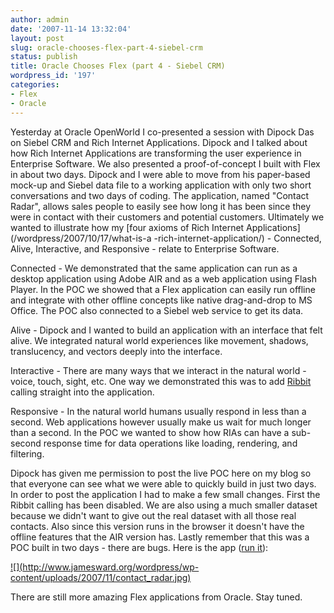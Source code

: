 ```yaml
---
author: admin
date: '2007-11-14 13:32:04'
layout: post
slug: oracle-chooses-flex-part-4-siebel-crm
status: publish
title: Oracle Chooses Flex (part 4 - Siebel CRM)
wordpress_id: '197'
categories:
- Flex
- Oracle
---
```


Yesterday at Oracle OpenWorld I co-presented a session with Dipock Das on
Siebel CRM and Rich Internet Applications. Dipock and I talked about how Rich
Internet Applications are transforming the user experience in Enterprise
Software. We also presented a proof-of-concept I built with Flex in about two
days. Dipock and I were able to move from his paper-based mock-up and Siebel
data file to a working application with only two short conversations and two
days of coding. The application, named "Contact Radar", allows sales people to
easily see how long it has been since they were in contact with their
customers and potential customers. Ultimately we wanted to illustrate how my
[four axioms of Rich Internet Applications](/wordpress/2007/10/17/what-is-a
-rich-internet-application/) - Connected, Alive, Interactive, and Responsive -
relate to Enterprise Software.

Connected - We demonstrated that the same application can run as a desktop
application using Adobe AIR and as a web application using Flash Player. In
the POC we showed that a Flex application can easily run offline and integrate
with other offline concepts like native drag-and-drop to MS Office. The POC
also connected to a Siebel web service to get its data.

Alive - Dipock and I wanted to build an application with an interface that
felt alive. We integrated natural world experiences like movement, shadows,
translucency, and vectors deeply into the interface.

Interactive - There are many ways that we interact in the natural world -
voice, touch, sight, etc. One way we demonstrated this was to add
[Ribbit](http://www.goribbit.com/) calling straight into the application.

Responsive - In the natural world humans usually respond in less than a
second. Web applications however usually make us wait for much longer than a
second. In the POC we wanted to show how RIAs can have a sub-second response
time for data operations like loading, rendering, and filtering.

Dipock has given me permission to post the live POC here on my blog so that
everyone can see what we were able to quickly build in just two days. In order
to post the application I had to make a few small changes. First the Ribbit
calling has been disabled. We are also using a much smaller dataset because we
didn't want to give out the real dataset with all those real contacts. Also
since this version runs in the browser it doesn't have the offline features
that the AIR version has. Lastly remember that this was a POC built in two
days - there are bugs. Here is the app ([run it](/contactradar/oow.html)):

[![](http://www.jamesward.org/wordpress/wp-
content/uploads/2007/11/contact_radar.jpg)](/contactradar/oow.html)

There are still more amazing Flex applications from Oracle. Stay tuned.

